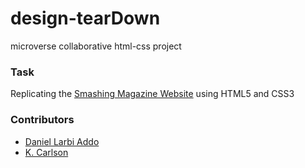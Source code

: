 # design-tearDown
microverse collaborative html-css project 

### Task
Replicating the [Smashing Magazine Website](https://www.smashingmagazine.com/) using HTML5 and CSS3

### Contributors
* [Daniel Larbi Addo](https://github.com/addod19)
* [K. Carlson](https://github.com/DanCarl857)